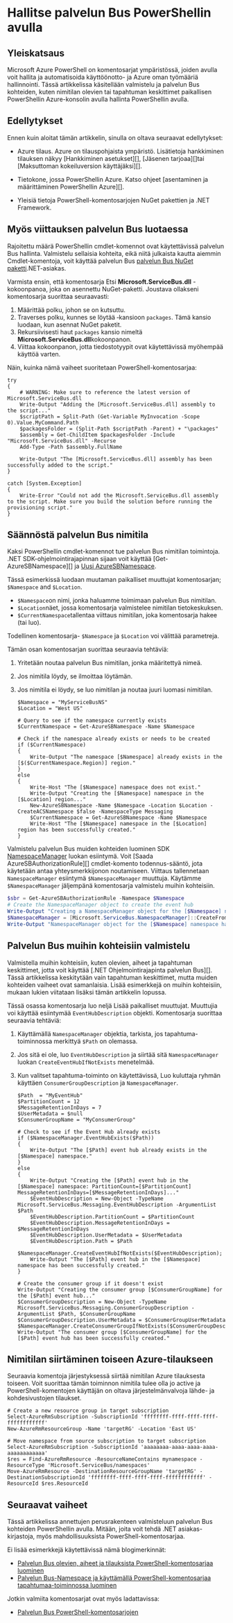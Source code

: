 <properties
    pageTitle="Hallitse palvelun Bus PowerShellin | Microsoft Azure"
    description="Hallitse palvelun Bus PowerShell-komentosarjojen kanssa"
    services="service-bus"
    documentationCenter=".net"
    authors="sethmanheim"
    manager="timlt"
    editor=""/>

<tags
    ms.service="service-bus"
    ms.workload="na"
    ms.tgt_pltfrm="na"
    ms.devlang="na"
    ms.topic="article"
    ms.date="10/03/2016"
    ms.author="sethm"/>

# <a name="manage-service-bus-with-powershell"></a>Hallitse palvelun Bus PowerShellin avulla

## <a name="overview"></a>Yleiskatsaus

Microsoft Azure PowerShell on komentosarjat ympäristössä, joiden avulla voit hallita ja automatisoida käyttöönotto- ja Azure oman työmääriä hallinnointi. Tässä artikkelissa käsitellään valmistelu ja palvelun Bus kohteiden, kuten nimitilan olevien tai tapahtuman keskittimet paikallisen PowerShellin Azure-konsolin avulla hallinta PowerShellin avulla.

## <a name="prerequisites"></a>Edellytykset

Ennen kuin aloitat tämän artikkelin, sinulla on oltava seuraavat edellytykset:

- Azure tilaus. Azure on tilauspohjaista ympäristö. Lisätietoja hankkiminen tilauksen näkyy [Hankkiminen asetukset][], [Jäsenen tarjoaa][]tai [Maksuttoman kokeiluversion käyttäjäksi][].

- Tietokone, jossa PowerShellin Azure. Katso ohjeet [asentaminen ja määrittäminen PowerShellin Azure][].

- Yleisiä tietoja PowerShell-komentosarjojen NuGet pakettien ja .NET Framework.

## <a name="including-a-reference-to-the-net-assembly-for-service-bus"></a>Myös viittauksen palvelun Bus luotaessa

Rajoitettu määrä PowerShellin cmdlet-komennot ovat käytettävissä palvelun Bus hallinta. Valmistelu sellaisia kohteita, eikä niitä julkaista kautta aiemmin Cmdlet-komentoja, voit käyttää palvelun Bus [palvelun Bus NuGet paketti][].NET-asiakas.

Varmista ensin, että komentosarja Etsi **Microsoft.ServiceBus.dll** -kokoonpanoa, joka on asennettu NuGet-paketti. Joustava ollakseni komentosarja suorittaa seuraavasti:

1. Määrittää polku, johon se on kutsuttu.
2. Traverses polku, kunnes se löytää ‑kansioon `packages`. Tämä kansio luodaan, kun asennat NuGet paketit.
3. Rekursiivisesti haut `packages` kansio nimeltä **Microsoft.ServiceBus.dll**kokoonpanon.
4. Viittaa kokoonpanon, jotta tiedostotyypit ovat käytettävissä myöhempää käyttöä varten.

Näin, kuinka nämä vaiheet suoritetaan PowerShell-komentosarjaa:

```
try
{
    # WARNING: Make sure to reference the latest version of Microsoft.ServiceBus.dll
    Write-Output "Adding the [Microsoft.ServiceBus.dll] assembly to the script..."
    $scriptPath = Split-Path (Get-Variable MyInvocation -Scope 0).Value.MyCommand.Path
    $packagesFolder = (Split-Path $scriptPath -Parent) + "\packages"
    $assembly = Get-ChildItem $packagesFolder -Include "Microsoft.ServiceBus.dll" -Recurse
    Add-Type -Path $assembly.FullName

    Write-Output "The [Microsoft.ServiceBus.dll] assembly has been successfully added to the script."
}

catch [System.Exception]
{
    Write-Error "Could not add the Microsoft.ServiceBus.dll assembly to the script. Make sure you build the solution before running the provisioning script."
}
```

## <a name="provision-a-service-bus-namespace"></a>Säännöstä palvelun Bus nimitila

Kaksi PowerShellin cmdlet-komennot tue palvelun Bus nimitilan toimintoja. .NET SDK-ohjelmointirajapinnan sijaan voit käyttää [Get-AzureSBNamespace][] ja [Uusi AzureSBNamespace][].

Tässä esimerkissä luodaan muutaman paikalliset muuttujat komentosarjan; `$Namespace` and `$Location`.

- `$Namespace`on nimi, jonka haluamme toimimaan palvelun Bus nimitilan.
- `$Location`näet, jossa komentosarja valmistelee nimitilan tietokeskuksen.
- `$CurrentNamespace`tallentaa viittaus nimitilan, joka komentosarja hakee (tai luo).

Todellinen komentosarja- `$Namespace` ja `$Location` voi välittää parametreja.

Tämän osan komentosarjan suorittaa seuraavia tehtäviä:

1. Yritetään noutaa palvelun Bus nimitilan, jonka määritettyä nimeä.
2. Jos nimitila löydy, se ilmoittaa löytämän.
3. Jos nimitila ei löydy, se luo nimitilan ja noutaa juuri luomasi nimitilan.

    ```
    $Namespace = "MyServiceBusNS"
    $Location = "West US"
    
    # Query to see if the namespace currently exists
    $CurrentNamespace = Get-AzureSBNamespace -Name $Namespace
    
    # Check if the namespace already exists or needs to be created
    if ($CurrentNamespace)
    {
        Write-Output "The namespace [$Namespace] already exists in the [$($CurrentNamespace.Region)] region."
    }
    else
    {
        Write-Host "The [$Namespace] namespace does not exist."
        Write-Output "Creating the [$Namespace] namespace in the [$Location] region..."
        New-AzureSBNamespace -Name $Namespace -Location $Location -CreateACSNamespace $false -NamespaceType Messaging
        $CurrentNamespace = Get-AzureSBNamespace -Name $Namespace
        Write-Host "The [$Namespace] namespace in the [$Location] region has been successfully created."
    }
    ```

Valmistelu palvelun Bus muiden kohteiden luominen SDK [NamespaceManager][] luokan esiintymä.
Voit [Saada AzureSBAuthorizationRule][] cmdlet-komento todennus-sääntö, jota käytetään antaa yhteysmerkkijonon noutamiseen. Viittaus tallennetaan `NamespaceManager` esiintymä `$NamespaceManager` muuttuja. Käytämme `$NamespaceManager` jäljempänä komentosarja valmistelu muihin kohteisiin.

``` powershell
$sbr = Get-AzureSBAuthorizationRule -Namespace $Namespace
# Create the NamespaceManager object to create the event hub
Write-Output "Creating a NamespaceManager object for the [$Namespace] namespace..."
$NamespaceManager = [Microsoft.ServiceBus.NamespaceManager]::CreateFromConnectionString($sbr.ConnectionString);
Write-Output "NamespaceManager object for the [$Namespace] namespace has been successfully created."
```

## <a name="provisioning-other-service-bus-entities"></a>Palvelun Bus muihin kohteisiin valmistelu

Valmistella muihin kohteisiin, kuten olevien, aiheet ja tapahtuman keskittimet, jotta voit käyttää [.NET Ohjelmointirajapinta palvelun Bus][]. Tässä artikkelissa keskitytään vain tapahtuman keskittimet, mutta muiden kohteiden vaiheet ovat samanlaisia. Lisää esimerkkejä on muihin kohteisiin, mukaan lukien viitataan lisäksi tämän artikkelin lopussa.

Tässä osassa komentosarja luo neljä Lisää paikalliset muuttujat. Muuttujia voi käyttää esiintymää `EventHubDescription` objekti. Komentosarja suorittaa seuraavia tehtäviä:

1. Käyttämällä `NamespaceManager` objektia, tarkista, jos tapahtuma-toiminnossa merkittyä `$Path` on olemassa.
2. Jos sitä ei ole, luo `EventHubDescription` ja siirtää sitä `NamespaceManager` luokan `CreateEventHubIfNotExists` menetelmää.
3. Kun valitset tapahtuma-toiminto on käytettävissä, Luo kuluttaja ryhmän käyttäen `ConsumerGroupDescription` ja `NamespaceManager`.

    ```
    $Path  = "MyEventHub"
    $PartitionCount = 12
    $MessageRetentionInDays = 7
    $UserMetadata = $null
    $ConsumerGroupName = "MyConsumerGroup"
        
    # Check to see if the Event Hub already exists
    if ($NamespaceManager.EventHubExists($Path))
    {
        Write-Output "The [$Path] event hub already exists in the [$Namespace] namespace."  
    }
    else
    {
        Write-Output "Creating the [$Path] event hub in the [$Namespace] namespace: PartitionCount=[$PartitionCount] MessageRetentionInDays=[$MessageRetentionInDays]..."
        $EventHubDescription = New-Object -TypeName Microsoft.ServiceBus.Messaging.EventHubDescription -ArgumentList $Path
        $EventHubDescription.PartitionCount = $PartitionCount
        $EventHubDescription.MessageRetentionInDays = $MessageRetentionInDays
        $EventHubDescription.UserMetadata = $UserMetadata
        $EventHubDescription.Path = $Path
        $NamespaceManager.CreateEventHubIfNotExists($EventHubDescription);
        Write-Output "The [$Path] event hub in the [$Namespace] namespace has been successfully created."
    }
        
    # Create the consumer group if it doesn't exist
    Write-Output "Creating the consumer group [$ConsumerGroupName] for the [$Path] event hub..."
    $ConsumerGroupDescription = New-Object -TypeName Microsoft.ServiceBus.Messaging.ConsumerGroupDescription -ArgumentList $Path, $ConsumerGroupName
    $ConsumerGroupDescription.UserMetadata = $ConsumerGroupUserMetadata
    $NamespaceManager.CreateConsumerGroupIfNotExists($ConsumerGroupDescription);
    Write-Output "The consumer group [$ConsumerGroupName] for the [$Path] event hub has been successfully created."
    ```

## <a name="migrate-a-namespace-to-another-azure-subscription"></a>Nimitilan siirtäminen toiseen Azure-tilaukseen

Seuraavia komentoja järjestyksessä siirtää nimitilan Azure tilauksesta toiseen. Voit suorittaa tämän toiminnon nimitila tulee olla jo active ja PowerShell-komentojen käyttäjän on oltava järjestelmänvalvoja lähde- ja kohdesivustojen tilaukset.

```
# Create a new resource group in target subscription
Select-AzureRmSubscription -SubscriptionId 'ffffffff-ffff-ffff-ffff-ffffffffffff'
New-AzureRmResourceGroup -Name 'targetRG' -Location 'East US'

# Move namespace from source subscription to target subscription
Select-AzureRmSubscription -SubscriptionId 'aaaaaaaa-aaaa-aaaa-aaaa-aaaaaaaaaaaa'
$res = Find-AzureRmResource -ResourceNameContains mynamespace -ResourceType 'Microsoft.ServiceBus/namespaces'
Move-AzureRmResource -DestinationResourceGroupName 'targetRG' -DestinationSubscriptionId 'ffffffff-ffff-ffff-ffff-ffffffffffff' -ResourceId $res.ResourceId
```

## <a name="next-steps"></a>Seuraavat vaiheet

Tässä artikkelissa annettujen perusrakenteen valmisteluun palvelun Bus kohteiden PowerShellin avulla. Mitään, joita voit tehdä .NET asiakas-kirjastoja, myös mahdollisuuksista PowerShell-komentosarjaa.

Ei lisää esimerkkejä käytettävissä nämä blogimerkinnät:

- [Palvelun Bus olevien, aiheet ja tilauksista PowerShell-komentosarjaa luominen](http://blogs.msdn.com/b/paolos/archive/2014/12/02/how-to-create-a-service-bus-queues-topics-and-subscriptions-using-a-powershell-script.aspx)
- [Palvelun Bus-Namespace ja käyttämällä PowerShell-komentosarjaa tapahtumaa-toiminnossa luominen](http://blogs.msdn.com/b/paolos/archive/2014/12/01/how-to-create-a-service-bus-namespace-and-an-event-hub-using-a-powershell-script.aspx)

Jotkin valmiita komentosarjat ovat myös ladattavissa:
- [Palvelun Bus PowerShell-komentosarjojen](https://code.msdn.microsoft.com/Service-Bus-PowerShell-a46b7059)

<!--Link references-->
[Osta asetukset]: http://azure.microsoft.com/pricing/purchase-options/
[Jäsenen tarjouksia]: http://azure.microsoft.com/pricing/member-offers/
[Maksuton kokeiluversio]: http://azure.microsoft.com/pricing/free-trial/
[Asenna ja määritä PowerShellin Azure]: ../powershell-install-configure.md
[Palvelun Bus NuGet paketti]: http://www.nuget.org/packages/WindowsAzure.ServiceBus/
[Hae AzureSBNamespace]: https://msdn.microsoft.com/library/azure/dn495122.aspx
[Uusi AzureSBNamespace]: https://msdn.microsoft.com/library/azure/dn495165.aspx
[Hae AzureSBAuthorizationRule]: https://msdn.microsoft.com/library/azure/dn495113.aspx
[Palvelun Bus .NET Ohjelmointirajapinta]: https://msdn.microsoft.com/library/azure/microsoft.servicebus.aspx
[NamespaceManager]: https://msdn.microsoft.com/library/azure/microsoft.servicebus.namespacemanager.aspx
